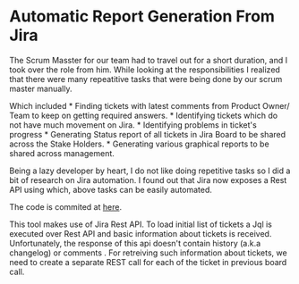 Automatic Report Generation From Jira
=====================================
 The Scrum Masster for our team had to travel out for a short duration, and I took over the role from him. While looking at the responsibilities I realized that there were many repeatitive tasks that were being done by our scrum master manually.

Which included 
	* Finding tickets with latest comments from Product Owner/ Team to keep on getting required answers.
	* Identifying tickets which do not have much movement on Jira.
	* Identifying problems in ticket's progress
	* Generating Status report of all tickets in Jira Board to be shared across the Stake Holders.
	* Generating various graphical reports to be shared across management.

Being a lazy developer by heart, I do not like doing repetitive tasks so I did a bit of research on Jira automation. I found out that Jira now exposes a Rest API using which, above tasks can be easily automated.

The code is commited at [here](https://github.com/mohitkanwar/Jira-Reporting-Tool).

This tool makes use of Jira Rest API. To load initial list of tickets a Jql is executed over Rest API and basic information about tickets is received.  
Unfortunately, the response of this api doesn't contain history (a.k.a changelog) or comments . For retreiving such information about tickets, we need to create a separate REST call for each of the ticket in previous board call.


